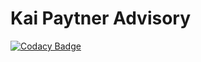 # Kai Paytner Advisory

[![Codacy Badge](https://api.codacy.com/project/badge/Grade/7313277ff724400f8946913927f56fd3)](https://app.codacy.com/gh/kaipaynter/paynterperformance?utm_source=github.com&utm_medium=referral&utm_content=kaipaynter/paynterperformance&utm_campaign=Badge_Grade_Settings)